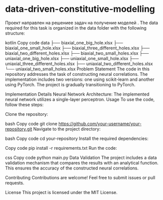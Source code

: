 # data-driven-constitutive-modelling

Проект направлен на решениее задач на получение моделей .
The data required for this task is organized in the data folder with the following structure:

kotlin
Copy code
data
├── biaxial_one_big_hole.xlsx
├── biaxial_one_small_hole.xlsx
├── biaxial_three_different_holes.xlsx
├── biaxial_two_different_holes.xlsx
├── biaxial_two_small_holes.xlsx
├── uniaxial_one_big_hole.xlsx
├── uniaxial_one_small_hole.xlsx
├── uniaxial_three_different_holes.xlsx
├── uniaxial_two_different_holes.xlsx
└── uniaxial_two_small_holes.xlsx
Problem Statement
The code in this repository addresses the task of constructing neural correlations. The implementation includes two versions: one using scikit-learn and another using PyTorch. The project is gradually transitioning to PyTorch.

Implementation Details
Neural Network Architecture: The implemented neural network utilizes a single-layer perceptron.
Usage
To use the code, follow these steps:

Clone the repository:

bash
Copy code
git clone https://github.com/your-username/your-repository.git
Navigate to the project directory:

bash
Copy code
cd your-repository
Install the required dependencies:

Copy code
pip install -r requirements.txt
Run the code:

css
Copy code
python main.py
Data Validation
The project includes a data validation mechanism that compares the results with an analytical function. This ensures the accuracy of the constructed neural correlations.

Contributing
Contributions are welcome! Feel free to submit issues or pull requests.

License
This project is licensed under the MIT License.

